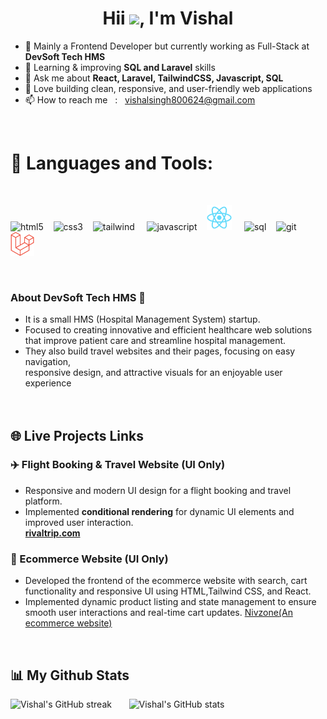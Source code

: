 <h1 align="center">Hii  <img src="https://media.giphy.com/media/hvRJCLFzcasrR4ia7z/giphy.gif" width="30px">, I'm Vishal</h1>

- 🔹 Mainly a Frontend Developer but currently working as Full-Stack at **DevSoft Tech HMS**
- 🌱 Learning & improving **SQL and Laravel** skills
- 💬 Ask me about **React, Laravel, TailwindCSS, Javascript, SQL**
- 🚀 Love building clean, responsive, and user-friendly web applications
- 📫 How to reach me &nbsp;&nbsp;: &nbsp;&nbsp;vishalsingh800624@gmail.com
<!-- - 🔗 Connect with me&nbsp; : &nbsp; <a href="https:/linkedin.com/in/vishal-singh-511630299" target="_blank" >LinkedIn</a> -->

<br>
<h1> 🚀 Languages and Tools:</h1>
<br>
<p align="centre">
  <img src="https://skillicons.dev/icons?i=html" alt="html5" width="40" height="40"  />&nbsp;
 &nbsp; <img src="https://skillicons.dev/icons?i=css" alt="css3" width="40" height="40"/>&nbsp;
 &nbsp; <img src="https://skillicons.dev/icons?i=tailwindcss" alt="tailwind" width="40" height="40"/> &nbsp;
 &nbsp; <img src="https://skillicons.dev/icons?i=js"  alt="javascript"  width="40" height="40"/>&nbsp;
 &nbsp; <img src="https://raw.githubusercontent.com/devicons/devicon/master/icons/react/react-original.svg" alt="react" width="40" height="40"/> &nbsp;
 &nbsp; <img src="https://skillicons.dev/icons?i=mysql"  alt="sql"  width="40" height="40"/>&nbsp;
 &nbsp; <img src="https://www.vectorlogo.zone/logos/git-scm/git-scm-icon.svg" alt="git" width="40" height="40"/>&nbsp;&nbsp;
 &nbsp; <img src="https://raw.githubusercontent.com/devicons/devicon/master/icons/laravel/laravel-original.svg" alt="laravel" width="38" height="38"/> 
 </p>
<br>

### About DevSoft Tech HMS 🏥
- It is a small HMS (Hospital Management System) startup.
- Focused  to creating innovative and efficient healthcare web solutions <br> that improve patient care and streamline hospital management.
- They also build travel websites and their pages, focusing on easy navigation, <br> responsive design, and attractive visuals for an enjoyable user experience
  <br> <br> <br>
## 🌐 Live Projects Links

### ✈️ Flight Booking & Travel Website (UI Only) 
  - Responsive and modern UI design for a flight booking and travel platform.
  - Implemented **conditional rendering** for dynamic UI elements and improved user interaction. <br>
  [**rivaltrip.com**](https://www.rivaltrip.com/)

### 💼 Ecommerce Website (UI Only)  
- Developed the frontend of the ecommerce website with search, cart functionality and responsive UI using HTML,Tailwind CSS, and React.<br>
- Implemented dynamic product listing and state management to ensure smooth user interactions and real-time
cart updates.
  <a href="https://nivzone.onrender.com/">Nivzone(An ecommerce website)</a>
<br>

## 📊 My Github Stats
<p>
 <!-- Streak stats -->
<img src="https://github-readme-streak-stats.herokuapp.com/?user=VS800624&show_icons=true" alt="Vishal's GitHub streak" />
&nbsp; &nbsp; &nbsp;
<!-- GitHub stats -->
<img src="https://github-readme-stats.vercel.app/api?username=VS800624&show_icons=true" alt="Vishal's GitHub stats" />

</p>
